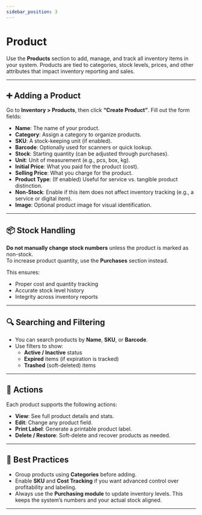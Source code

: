 ```yaml
---
sidebar_position: 3
---
```


# Product

Use the **Products** section to add, manage, and track all inventory items in your system. Products are tied to categories, stock levels, prices, and other attributes that impact inventory reporting and sales.

---

## ➕ Adding a Product

Go to **Inventory > Products**, then click **“Create Product”**. Fill out the form fields:

- **Name**: The name of your product.
- **Category**: Assign a category to organize products.
- **SKU**: A stock-keeping unit (if enabled).
- **Barcode**: Optionally used for scanners or quick lookup.
- **Stock**: Starting quantity (can be adjusted through purchases).
- **Unit**: Unit of measurement (e.g., pcs, box, kg).
- **Initial Price**: What you paid for the product (cost).
- **Selling Price**: What you charge for the product.
- **Product Type**: (If enabled) Useful for service vs. tangible product distinction.
- **Non-Stock**: Enable if this item does not affect inventory tracking (e.g., a service or digital item).
- **Image**: Optional product image for visual identification.

---

## 📦 Stock Handling

**Do not manually change stock numbers** unless the product is marked as non-stock.  
To increase product quantity, use the **Purchases** section instead.

This ensures:
- Proper cost and quantity tracking
- Accurate stock level history
- Integrity across inventory reports

---

## 🔍 Searching and Filtering

- You can search products by **Name**, **SKU**, or **Barcode**.
- Use filters to show:
  - **Active / Inactive** status
  - **Expired** items (if expiration is tracked)
  - **Trashed** (soft-deleted) items

---

## 🧾 Actions

Each product supports the following actions:
- **View**: See full product details and stats.
- **Edit**: Change any product field.
- **Print Label**: Generate a printable product label.
- **Delete / Restore**: Soft-delete and recover products as needed.

---

## 🧠 Best Practices

- Group products using **Categories** before adding.
- Enable **SKU** and **Cost Tracking** if you want advanced control over profitability and labeling.
- Always use the **Purchasing module** to update inventory levels. This keeps the system’s numbers and your actual stock aligned.

---